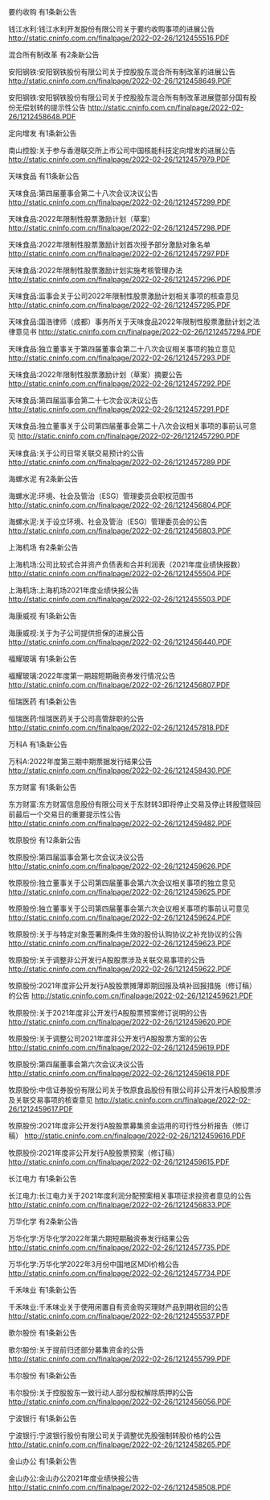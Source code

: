 要约收购 有1条新公告 

钱江水利:钱江水利开发股份有限公司关于要约收购事项的进展公告 http://static.cninfo.com.cn/finalpage/2022-02-26/1212455516.PDF 

混合所有制改革 有2条新公告 

安阳钢铁:安阳钢铁股份有限公司关于控股股东混合所有制改革的进展公告 http://static.cninfo.com.cn/finalpage/2022-02-26/1212458649.PDF 

安阳钢铁:安阳钢铁股份有限公司关于控股股东混合所有制改革进展暨部分国有股份无偿划转的提示性公告 http://static.cninfo.com.cn/finalpage/2022-02-26/1212458648.PDF 

定向增发 有1条新公告 

南山控股:关于参与香港联交所上市公司中国核能科技定向增发的进展公告 http://static.cninfo.com.cn/finalpage/2022-02-26/1212457979.PDF 

天味食品 有11条新公告 

天味食品:第四届董事会第二十八次会议决议公告 http://static.cninfo.com.cn/finalpage/2022-02-26/1212457299.PDF 

天味食品:2022年限制性股票激励计划（草案） http://static.cninfo.com.cn/finalpage/2022-02-26/1212457298.PDF 

天味食品:2022年限制性股票激励计划首次授予部分激励对象名单 http://static.cninfo.com.cn/finalpage/2022-02-26/1212457297.PDF 

天味食品:2022年限制性股票激励计划实施考核管理办法 http://static.cninfo.com.cn/finalpage/2022-02-26/1212457296.PDF 

天味食品:监事会关于公司2022年限制性股票激励计划相关事项的核查意见 http://static.cninfo.com.cn/finalpage/2022-02-26/1212457295.PDF 

天味食品:国浩律师（成都）事务所关于天味食品2022年限制性股票激励计划之法律意见书 http://static.cninfo.com.cn/finalpage/2022-02-26/1212457294.PDF 

天味食品:独立董事关于第四届董事会第二十八次会议相关事项的独立意见 http://static.cninfo.com.cn/finalpage/2022-02-26/1212457293.PDF 

天味食品:2022年限制性股票激励计划（草案）摘要公告 http://static.cninfo.com.cn/finalpage/2022-02-26/1212457292.PDF 

天味食品:第四届监事会第二十七次会议决议公告 http://static.cninfo.com.cn/finalpage/2022-02-26/1212457291.PDF 

天味食品:独立董事关于公司第四届董事会第二十八次会议相关事项的事前认可意见 http://static.cninfo.com.cn/finalpage/2022-02-26/1212457290.PDF 

天味食品:关于公司日常关联交易预计的公告 http://static.cninfo.com.cn/finalpage/2022-02-26/1212457289.PDF 

海螺水泥 有2条新公告 

海螺水泥:环境、社会及管治（ESG）管理委员会职权范围书 http://static.cninfo.com.cn/finalpage/2022-02-26/1212456804.PDF 

海螺水泥:关于设立环境、社会及管治（ESG）管理委员会的公告 http://static.cninfo.com.cn/finalpage/2022-02-26/1212456803.PDF 

上海机场 有2条新公告 

上海机场:公司比较式合并资产负债表和合并利润表（2021年度业绩快报数） http://static.cninfo.com.cn/finalpage/2022-02-26/1212455504.PDF 

上海机场:上海机场2021年度业绩快报公告 http://static.cninfo.com.cn/finalpage/2022-02-26/1212455503.PDF 

海康威视 有1条新公告 

海康威视:关于为子公司提供担保的进展公告 http://static.cninfo.com.cn/finalpage/2022-02-26/1212456440.PDF 

福耀玻璃 有1条新公告 

福耀玻璃:2022年度第一期超短期融资券发行情况公告 http://static.cninfo.com.cn/finalpage/2022-02-26/1212456807.PDF 

恒瑞医药 有1条新公告 

恒瑞医药:恒瑞医药关于公司高管辞职的公告 http://static.cninfo.com.cn/finalpage/2022-02-26/1212457818.PDF 

万科A 有1条新公告 

万科A:2022年度第三期中期票据发行结果公告 http://static.cninfo.com.cn/finalpage/2022-02-26/1212458430.PDF 

东方财富 有1条新公告 

东方财富:东方财富信息股份有限公司关于东财转3即将停止交易及停止转股暨赎回前最后一个交易日的重要提示性公告 http://static.cninfo.com.cn/finalpage/2022-02-26/1212459482.PDF 

牧原股份 有12条新公告 

牧原股份:第四届监事会第七次会议决议公告 http://static.cninfo.com.cn/finalpage/2022-02-26/1212459626.PDF 

牧原股份:独立董事关于公司第四届董事会第六次会议相关事项的独立意见 http://static.cninfo.com.cn/finalpage/2022-02-26/1212459625.PDF 

牧原股份:独立董事关于公司第四届董事会第六次会议相关事项的事前认可意见 http://static.cninfo.com.cn/finalpage/2022-02-26/1212459624.PDF 

牧原股份:关于与特定对象签署附条件生效的股份认购协议之补充协议的公告 http://static.cninfo.com.cn/finalpage/2022-02-26/1212459623.PDF 

牧原股份:关于调整非公开发行A股股票涉及关联交易事项的公告 http://static.cninfo.com.cn/finalpage/2022-02-26/1212459622.PDF 

牧原股份:2021年度非公开发行A股股票摊薄即期回报及填补回报措施（修订稿）的公告 http://static.cninfo.com.cn/finalpage/2022-02-26/1212459621.PDF 

牧原股份:关于2021年度非公开发行A股股票预案修订说明的公告 http://static.cninfo.com.cn/finalpage/2022-02-26/1212459620.PDF 

牧原股份:关于调整公司2021年度非公开发行A股股票方案的公告 http://static.cninfo.com.cn/finalpage/2022-02-26/1212459619.PDF 

牧原股份:第四届董事会第六次会议决议公告 http://static.cninfo.com.cn/finalpage/2022-02-26/1212459618.PDF 

牧原股份:中信证券股份有限公司关于牧原食品股份有限公司非公开发行A股股票涉及关联交易事项的核查意见 http://static.cninfo.com.cn/finalpage/2022-02-26/1212459617.PDF 

牧原股份:2021年度非公开发行A股股票募集资金运用的可行性分析报告（修订稿） http://static.cninfo.com.cn/finalpage/2022-02-26/1212459616.PDF 

牧原股份:2021年度非公开发行A股股票预案（修订稿） http://static.cninfo.com.cn/finalpage/2022-02-26/1212459615.PDF 

长江电力 有1条新公告 

长江电力:长江电力关于2021年度利润分配预案相关事项征求投资者意见的公告 http://static.cninfo.com.cn/finalpage/2022-02-26/1212456833.PDF 

万华化学 有2条新公告 

万华化学:万华化学2022年第六期短期融资券发行结果公告 http://static.cninfo.com.cn/finalpage/2022-02-26/1212457735.PDF 

万华化学:万华化学2022年3月份中国地区MDI价格公告 http://static.cninfo.com.cn/finalpage/2022-02-26/1212457734.PDF 

千禾味业 有1条新公告 

千禾味业:千禾味业关于使用闲置自有资金购买理财产品到期收回的公告 http://static.cninfo.com.cn/finalpage/2022-02-26/1212455537.PDF 

歌尔股份 有1条新公告 

歌尔股份:关于提前归还部分募集资金的公告 http://static.cninfo.com.cn/finalpage/2022-02-26/1212455799.PDF 

韦尔股份 有1条新公告 

韦尔股份:关于控股股东一致行动人部分股权解除质押的公告 http://static.cninfo.com.cn/finalpage/2022-02-26/1212456056.PDF 

宁波银行 有1条新公告 

宁波银行:宁波银行股份有限公司关于调整优先股强制转股价格的公告 http://static.cninfo.com.cn/finalpage/2022-02-26/1212458265.PDF 

金山办公 有1条新公告 

金山办公:金山办公2021年度业绩快报公告 http://static.cninfo.com.cn/finalpage/2022-02-26/1212458508.PDF 

